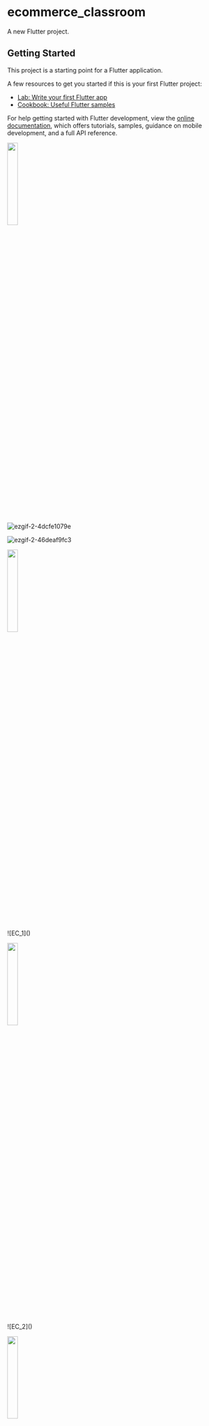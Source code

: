 # ecommerce_classroom

A new Flutter project.

## Getting Started

This project is a starting point for a Flutter application.

A few resources to get you started if this is your first Flutter project:

- [Lab: Write your first Flutter app](https://docs.flutter.dev/get-started/codelab)
- [Cookbook: Useful Flutter samples](https://docs.flutter.dev/cookbook)

For help getting started with Flutter development, view the
[online documentation](https://docs.flutter.dev/), which offers tutorials,
samples, guidance on mobile development, and a full API reference.


<p>
<img src="https://user-images.githubusercontent.com/116253963/216753808-0a7f7e71-6e4f-4d26-b6d2-e45c0095dc4a.gif" height=22% eidth=22%>
</p>

![ezgif-2-4dcfe1079e]()

![ezgif-2-46deaf9fc3]()




<p>
<img src="https://user-images.githubusercontent.com/116253963/214772384-5c140c87-2f5a-4f8a-901d-b2eb3628c276.jpg" height=22% eidth=22%>
</p>
![EC_1]()


<p>
<img src="https://user-images.githubusercontent.com/116253963/214772396-97085c13-9f79-4250-a666-6b6712dc083a.jpg" height=22% eidth=22%>
</p>![EC_2]()

<p>
<img src="https://user-images.githubusercontent.com/116253963/214772405-360d4660-82a9-47fa-be11-0a48283eaf6a.jpg" height=22% eidth=22%>
</p>

![EC_3]()

